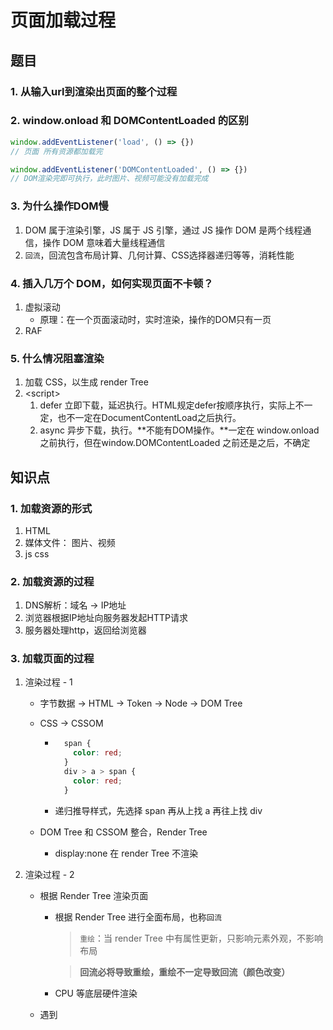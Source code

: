 # 页面加载过程

## 题目

### 1. 从输入url到渲染出页面的整个过程



### 2. window.onload 和 DOMContentLoaded 的区别

```js
window.addEventListener('load', () => {})
// 页面 所有资源都加载完

window.addEventListener('DOMContentLoaded', () => {})
// DOM渲染完即可执行，此时图片、视频可能没有加载完成
```



### 3. 为什么操作DOM慢

1. DOM 属于渲染引擎，JS 属于 JS 引擎，通过 JS 操作 DOM 是两个线程通信，操作 DOM 意味着大量线程通信
2. `回流`，回流包含布局计算、几何计算、CSS选择器递归等等，消耗性能



### 4. 插入几万个 DOM，如何实现页面不卡顿？

1. 虚拟滚动
   + 原理：在一个页面滚动时，实时渲染，操作的DOM只有一页
2. RAF



### 5. 什么情况阻塞渲染

1. 加载 CSS，以生成 render Tree 
2. \<script>
   1. defer 立即下载，延迟执行。HTML规定defer按顺序执行，实际上不一定，也不一定在DocumentContentLoad之后执行。
   2. async 异步下载，执行。**不能有DOM操作。**一定在 window.onload 之前执行，但在window.DOMContentLoaded 之前还是之后，不确定









## 知识点

### 1. 加载资源的形式

1. HTML
2. 媒体文件： 图片、视频
3. js css



### 2. 加载资源的过程

1. DNS解析：域名 -> IP地址
2. 浏览器根据IP地址向服务器发起HTTP请求
3. 服务器处理http，返回给浏览器



### 3. 加载页面的过程

1. 渲染过程 - 1

    + 字节数据 -> HTML -> Token -> Node  -> DOM Tree

    + CSS -> CSSOM

      + ```css
          span {
            color: red;
          }
          div > a > span {
            color: red;
          }
        ```

      + 递归推导样式，先选择 span 再从上找 a 再往上找 div

    + DOM Tree 和 CSSOM 整合，Render Tree

      + display:none 在 render Tree 不渲染

      
2. 渲染过程 - 2
    + 根据 Render Tree 渲染页面
    
      + 根据 Render Tree 进行全面布局，也称`回流`
    
        > `重绘`：当 render Tree 中有属性更新，只影响元素外观，不影响布局
    
        > **回流必将导致重绘，重绘不一定导致回流（颜色改变）**
    
      + CPU 等底层硬件渲染
    
    + 遇到<script>暂停渲染，并执行，完成后继续
    
    + 直到把Render Tree渲染完成
    
    

### 4. 回流（Repaint）和重绘（Reflow）

#### 1. 导致回流的操作

1. 改变 window 大小 window.resize 
2. 改变字体 font
3. 添加或删除样式
4. 定位或浮动
5. 盒模型



#### 2. 回流和重绘与eventloop

1. 当 Eventloop 执行完 Microtasks 后，会判断 `document` 是否需要更新，因为浏览器是 60Hz 的刷新率，每 16.6ms 才会更新一次。
2. 然后判断是否有 `resize` 或者 `scroll` 事件，有的话会去触发事件，所以 `resize` 和 `scroll` 事件也是至少 16ms 才会触发一次，并且自带节流功能。
3. 判断是否触发了 media query
4. 更新动画并且发送事件
5. 判断是否有全屏操作事件
6. 执行 `requestAnimationFrame` 回调
7. 执行 `IntersectionObserver` 回调，该方法用于判断元素是否可见，可以用于懒加载上，但是兼容性不好
8. 更新界面
9. 以上就是一帧中可能会做的事情。如果在一帧中有空闲时间，就会去执行 `requestIdleCallback` 回调。



### 3. 减少回流

1. transform 替代 top

   ```js
     setTimeout(() => {
       // 引起回流
       document.querySelector('.test').style.top = '100px'
     }, 1000)
   ```

   

2. 尽量 visibility 替换 display:none;

   + visibility 随不可见，但仍占据空间。重绘

   + display:none 不可见，且不占据空间。回流

     

3. 避免在循环语句 query 元素的 offsetTop

   1. `document.querySelector('.test').style.offsetTop` 导致回流
   2. 可以用缓存

4. 减少使用 table 布局

   1. table布局的小改动会导致回流

5. 用 RAF 替代 setTimeIntervel

6. 设置节点为图层
   1. will-change
   2. video、iframe



